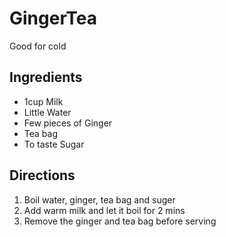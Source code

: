 # GingerTea

Good for cold

## Ingredients

* 1cup Milk
* Little Water
* Few pieces of Ginger
* Tea bag
* To taste Sugar

## Directions
1. Boil water, ginger, tea bag and suger
2. Add warm milk and let it boil for 2 mins
3. Remove the ginger and tea bag before serving
